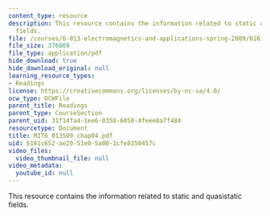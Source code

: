 ```yaml
---
content_type: resource
description: This resource contains the information related to static and quasistatic
  fields.
file: /courses/6-013-electromagnetics-and-applications-spring-2009/6161c652ae2051e05a001cfe8350457c_MIT6_013S09_chap04.pdf
file_size: 376869
file_type: application/pdf
hide_download: true
hide_download_original: null
learning_resource_types:
- Readings
license: https://creativecommons.org/licenses/by-nc-sa/4.0/
ocw_type: OCWFile
parent_title: Readings
parent_type: CourseSection
parent_uid: 31f14fa4-1ee6-0358-6058-4feee6a7f484
resourcetype: Document
title: MIT6_013S09_chap04.pdf
uid: 6161c652-ae20-51e0-5a00-1cfe8350457c
video_files:
  video_thumbnail_file: null
video_metadata:
  youtube_id: null
---
```

This resource contains the information related to static and quasistatic fields.